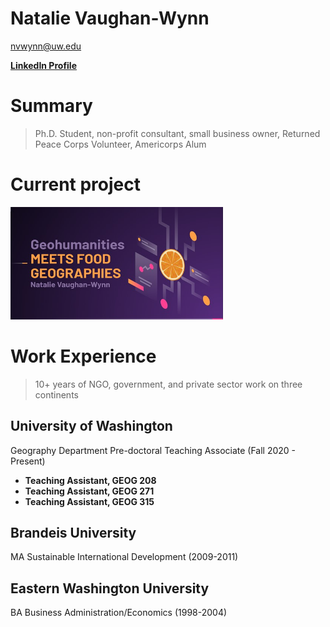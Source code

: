 # Natalie Vaughan-Wynn

<nvwynn@uw.edu>

**[LinkedIn Profile](https://www.linkedin.com/in/natalie-v-86ba2320/)**

# Summary
>Ph.D. Student, non-profit consultant, small business owner, Returned Peace Corps Volunteer, Americorps Alum

# Current project

<a href="https://docs.google.com/presentation/d/1NuxLL34gYDkVkI08fg4HMFAKsbss4f5VgQTYKjH66cw/edit?usp=sharing
" target="_blank"><img src="Images/GeoHumpres.jpg"
alt="IMAGE ALT TEXT HERE" width="340" height="180" border="0" /></a>

# Work Experience

>10+ years of NGO, government, and private sector work on three continents

## University of Washington

Geography Department Pre-doctoral Teaching Associate (Fall 2020 - Present)


- **Teaching Assistant, GEOG 208**
- **Teaching Assistant, GEOG 271**
- **Teaching Assistant, GEOG 315**

## Brandeis University

MA Sustainable International Development (2009-2011)


## Eastern Washington University

BA Business Administration/Economics (1998-2004)
